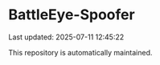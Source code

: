 # BattleEye-Spoofer

Last updated: 2025-07-11 12:45:22

This repository is automatically maintained.
